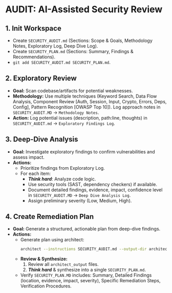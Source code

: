 # AUDIT: AI-Assisted Security Review

## 1. Init Workspace
- Create `SECURITY_AUDIT.md` (Sections: Scope & Goals, Methodology Notes, Exploratory Log, Deep Dive Log).
- Create `SECURITY_PLAN.md` (Sections: Summary, Findings & Recommendations).
- `git add SECURITY_AUDIT.md SECURITY_PLAN.md`.

## 2. Exploratory Review
- **Goal:** Scan codebase/artifacts for potential weaknesses.
- **Methodology:** Use multiple techniques (Keyword Search, Data Flow Analysis, Component Review [Auth, Session, Input, Crypto, Errors, Deps, Config], Pattern Recognition [OWASP Top 10]). Log approach notes in `SECURITY_AUDIT.MD` -> `Methodology Notes`.
- **Action:** Log potential issues (description, path:line, thoughts) in `SECURITY_AUDIT.md` -> `Exploratory Findings Log`.

## 3. Deep-Dive Analysis
- **Goal:** Investigate exploratory findings to confirm vulnerabilities and assess impact.
- **Actions:**
    - Prioritize findings from Exploratory Log.
    - For each item:
        - ***Think hard***: Analyze code logic.
        - Use security tools (SAST, dependency checkers) if available.
        - Document detailed findings, evidence, impact, confidence level in `SECURITY_AUDIT.MD` -> `Deep Dive Analysis Log`.
        - Assign preliminary severity (Low, Medium, High).

## 4. Create Remediation Plan
- **Goal:** Generate a structured, actionable plan from deep-dive findings.
- **Actions:**
    - Generate plan using architect:
        ```bash
        architect --instructions SECURITY_AUDIT.md --output-dir architect_output --model gemini-2.5-pro-exp-03-25 --model gemini-2.0-flash ./
        ```
    - **Review & Synthesize:**
        1. Review all `architect_output` files.
        2. ***Think hard*** & synthesize into a single `SECURITY_PLAN.md`.
    - Verify `SECURITY_PLAN.MD` includes: Summary, Detailed Findings (location, evidence, impact, severity), Specific Remediation Steps, Verification Procedures.

